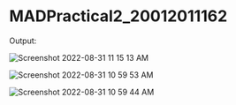 # MADPractical2_20012011162

Output:

![Screenshot 2022-08-31 11 15 13 AM](https://user-images.githubusercontent.com/92240128/187603468-3a9da2d7-7595-4460-90f7-306b23656fc2.png)

![Screenshot 2022-08-31 10 59 53 AM](https://user-images.githubusercontent.com/92240128/187603510-274a6594-8ccc-474d-bba2-be83c7579665.png)

![Screenshot 2022-08-31 10 59 44 AM](https://user-images.githubusercontent.com/92240128/187603520-b97457a5-27c1-429f-9107-3d42d297a4ad.png)

